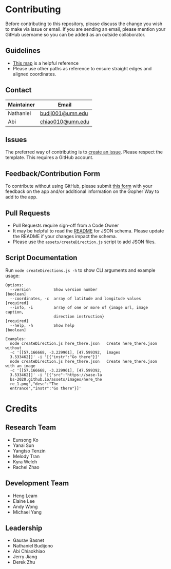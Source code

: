 # Contributing

Before contributing to this repository, please discuss the change you wish to make via issue or email. If you are sending an email, please mention your GitHub username so you can be added as an outside collaborator.

## Guidelines

* [This map](https://www.pts.umn.edu/sites/pts.umn.edu/files/bikego.pdf) is a helpful reference
* Please use other paths as reference to ensure straight edges and aligned coordinates.

## Contact

| Maintainer | Email |
|------------|-------|
| Nathaniel  | budij001@umn.edu |
| Abi        | chiao010@umn.edu |

## Issues

The preferred way of contributing is to [create an issue](https://github.com/SASE-Labs-2020/SASE-Labs-2020.github.io/issues/new). Please respect the template. This requires a GitHub account.

## Feedback/Contribution Form

To contribute without using GitHub, please submit [this form](https://forms.gle/PUGtoRsrAP3jrcj67) with your feedback on the app and/or additional information on the Gopher Way to add to the app.

## Pull Requests

* Pull Requests require sign-off from a Code Owner
* It may be helpful to read the [README](https://SASE-Labs-2020.github.io/README.md) for JSON schema. Please update the README if your changes impact the schema.
* Please use the `assets/createDirection.js` script to add JSON files.

## Script Documentation

Run `node createDirections.js -h` to show CLI arguments and example usage:

```
Options:
  --version          Show version number                               [boolean]
  --coordinates, -c  array of latitude and longitude values           [required]
  --info, -i         array of one or more of {image url, image caption,
                     direction instruction}                           [required]
  --help, -h         Show help                                         [boolean]

Examples:
  node createDirection.js here_there.json   Create here_there.json without
  -c '[[57.166668, -3.229961], [47.599392,  images
  3.533462]]' -i '[{"instr":"Go there"}]'
  node createDirection.js here_there.json   Create here_there.json with an image
  -c '[[57.166668, -3.229961], [47.599392,
  3.533462]]' -i '[{"src":"https://sase-la
  bs-2020.github.io/assets/images/here_the
  re_1.png","desc":"The
  entrance","instr":"Go there"}]'
```

# Credits

## Research Team
* Eunsong Ko
* Yanai Sun
* Yangtso Tenzin
* Melody Tran
* Kyra Welch
* Rachel Zhao
## Development Team
* Heng Leam
* Elaine Lee
* Andy Wong
* Michael Yang
## Leadership
* Gaurav Basnet
* Nathaniel Budijono
* Abi Chiaokhiao
* Jerry Jiang
* Derek Zhu
